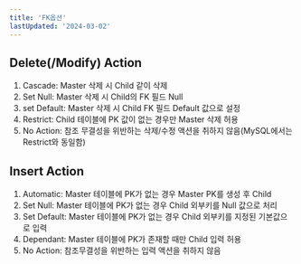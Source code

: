 ```yaml
---
title: 'FK옵션'
lastUpdated: '2024-03-02'
---
```


## Delete(/Modify) Action

1. Cascade: Master 삭제 시 Child 같이 삭제
2. Set Null: Master 삭제 시 Child의 FK 필드 Null
3. set Default: Master 삭제 시 Child FK 필드 Default 값으로 설정
4. Restrict: Child 테이블에 PK 값이 없는 경우만 Master 삭제 허용
5. No Action: 참조 무결성을 위반하는 삭제/수정 액션을 취하지 않음(MySQL에서는 Restrict와 동일함)

## Insert Action

1. Automatic: Master 테이블에 PK가 없는 경우 Master PK를 생성 후 Child
2. Set Null: Master 테이블에 PK가 없는 경우 Child 외부키를 Null 값으로 처리
3. Set Default: Master 테이블에 PK가 없는 경우 Child 외부키를 지정된 기본값으로 입력
4. Dependant: Master 테이블에 PK가 존재할 때만 Child 입력 허용
5. No Action: 참조무결성을 위반하는 입력 액션을 취하지 않음